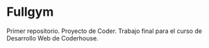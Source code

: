 # Fullgym
Primer repositorio. Proyecto de Coder.
Trabajo final para el curso de Desarrollo Web de Coderhouse.
